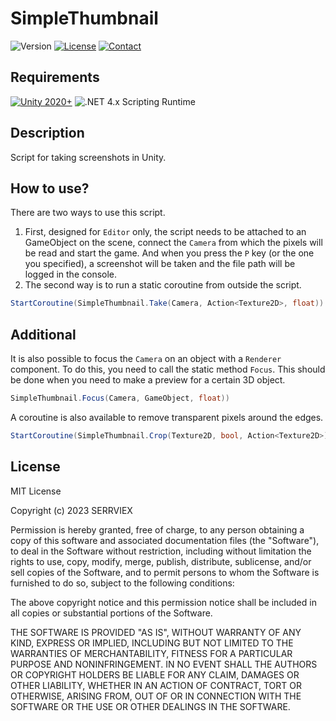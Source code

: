 # SimpleThumbnail

![Version](https://img.shields.io/badge/Version-v1.0.0-brightgreen.svg)
[![License](https://img.shields.io/badge/License-MIT-blue.svg)](https://github.com/SERRVIEX/SimpleRecyclerCollection/blob/main/LICENSE) 
[![Contact](https://img.shields.io/badge/LinkedIn-blue.svg?logo=LinkedIn)](https://www.linkedin.com/in/sergiu-ciornii-466395220/)

## Requirements
[![Unity 2020+](https://img.shields.io/badge/unity-2020+-black.svg?style=flat&logo=unity&cacheSeconds=2592000)](https://unity3d.com/get-unity/download/archive)
![.NET 4.x Scripting Runtime](https://img.shields.io/badge/.NET-4.x-blueviolet.svg?style=flat&cacheSeconds=2592000)

## Description
Script for taking screenshots in Unity.

## How to use?
There are two ways to use this script.
1. First, designed for ```Editor``` only, the script needs to be attached to an GameObject on the scene, connect the ```Camera``` from which the pixels will be read and start the game. And when you press the ```P``` key (or the one you specified), a screenshot will be taken and the file path will be logged in the console.
2. The second way is to run a static coroutine from outside the script.
```csharp
StartCoroutine(SimpleThumbnail.Take(Camera, Action<Texture2D>, float))
```

## Additional
It is also possible to focus the ```Camera``` on an object with a ```Renderer``` component. To do this, you need to call the static method ```Focus```. This should be done when you need to make a preview for a certain 3D object.
```csharp
SimpleThumbnail.Focus(Camera, GameObject, float))
```

A coroutine is also available to remove transparent pixels around the edges.
```csharp
StartCoroutine(SimpleThumbnail.Crop(Texture2D, bool, Action<Texture2D>))
```

## License
MIT License

Copyright (c) 2023 SERRVIEX

Permission is hereby granted, free of charge, to any person obtaining a copy of this software and associated documentation files (the "Software"), to deal in the Software without restriction, including without limitation the rights to use, copy, modify, merge, publish, distribute, sublicense, and/or sell copies of the Software, and to permit persons to whom the Software is furnished to do so, subject to the following conditions:

The above copyright notice and this permission notice shall be included in all copies or substantial portions of the Software.

THE SOFTWARE IS PROVIDED "AS IS", WITHOUT WARRANTY OF ANY KIND, EXPRESS OR IMPLIED, INCLUDING BUT NOT LIMITED TO THE WARRANTIES OF MERCHANTABILITY, FITNESS FOR A PARTICULAR PURPOSE AND NONINFRINGEMENT. IN NO EVENT SHALL THE AUTHORS OR COPYRIGHT HOLDERS BE LIABLE FOR ANY CLAIM, DAMAGES OR OTHER LIABILITY, WHETHER IN AN ACTION OF CONTRACT, TORT OR OTHERWISE, ARISING FROM, OUT OF OR IN CONNECTION WITH THE SOFTWARE OR THE USE OR OTHER DEALINGS IN THE SOFTWARE.